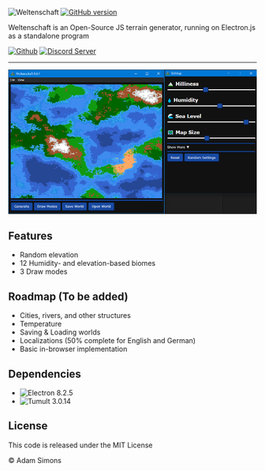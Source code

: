 ![Weltenschaft](https://github.com/HoubkneghteS/Weltenschaft/blob/master/assets/icons/logo.png)
[![GitHub version](https://badge.fury.io/gh/HoubkneghteS%2FWeltenschaft.svg)](https://badge.fury.io/gh/HoubkneghteS%2FWeltenschaft)

Weltenschaft is an Open-Source JS terrain generator, running on Electron.js as a standalone program

  <a href="https://github.com/HoubkneghteS/Weltenschaft" target="_blank"><img alt="Github" src="https://cdn4.iconfinder.com/data/icons/iconsimple-logotypes/512/github-512.png" title="Github" width="40px" target="_blank"></a>
  <a href="https://discord.gg/trJnfSQ" target="_blank"><img alt="Discord Server" src="https://discordapp.com/assets/07dca80a102d4149e9736d4b162cff6f.ico" title="Discord Server" width="40px" target="_blank"></a>

----

![Weltenschaft 0.2.0](https://github.com/HoubkneghteS/Weltenschaft/blob/master/assets/Screenshots/Screenshot1.png)

## Features
* Random elevation
* 12 Humidity- and elevation-based biomes
* 3 Draw modes

## Roadmap (To be added)
* Cities, rivers, and other structures
* Temperature
* Saving & Loading worlds
* Localizations (50% complete for English and German)
* Basic in-browser implementation

## Dependencies
* ![Electron 8.2.5](https://github.com/electron/electron)
* ![Tumult 3.0.14](https://github.com/ScottyFillups/tumult)

## License

This code is released under the MIT License

© Adam Simons
